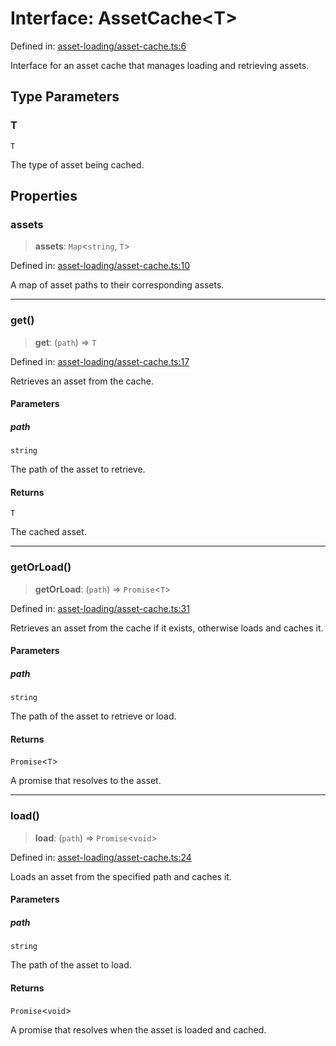 # Interface: AssetCache\<T\>

Defined in: [asset-loading/asset-cache.ts:6](https://github.com/Forge-Game-Engine/Forge/blob/7b95769650b59c5ba12aa490e41717344ca6bf1e/src/asset-loading/asset-cache.ts#L6)

Interface for an asset cache that manages loading and retrieving assets.

## Type Parameters

### T

`T`

The type of asset being cached.

## Properties

### assets

> **assets**: `Map`\<`string`, `T`\>

Defined in: [asset-loading/asset-cache.ts:10](https://github.com/Forge-Game-Engine/Forge/blob/7b95769650b59c5ba12aa490e41717344ca6bf1e/src/asset-loading/asset-cache.ts#L10)

A map of asset paths to their corresponding assets.

***

### get()

> **get**: (`path`) => `T`

Defined in: [asset-loading/asset-cache.ts:17](https://github.com/Forge-Game-Engine/Forge/blob/7b95769650b59c5ba12aa490e41717344ca6bf1e/src/asset-loading/asset-cache.ts#L17)

Retrieves an asset from the cache.

#### Parameters

##### path

`string`

The path of the asset to retrieve.

#### Returns

`T`

The cached asset.

***

### getOrLoad()

> **getOrLoad**: (`path`) => `Promise`\<`T`\>

Defined in: [asset-loading/asset-cache.ts:31](https://github.com/Forge-Game-Engine/Forge/blob/7b95769650b59c5ba12aa490e41717344ca6bf1e/src/asset-loading/asset-cache.ts#L31)

Retrieves an asset from the cache if it exists, otherwise loads and caches it.

#### Parameters

##### path

`string`

The path of the asset to retrieve or load.

#### Returns

`Promise`\<`T`\>

A promise that resolves to the asset.

***

### load()

> **load**: (`path`) => `Promise`\<`void`\>

Defined in: [asset-loading/asset-cache.ts:24](https://github.com/Forge-Game-Engine/Forge/blob/7b95769650b59c5ba12aa490e41717344ca6bf1e/src/asset-loading/asset-cache.ts#L24)

Loads an asset from the specified path and caches it.

#### Parameters

##### path

`string`

The path of the asset to load.

#### Returns

`Promise`\<`void`\>

A promise that resolves when the asset is loaded and cached.
